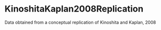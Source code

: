 # KinoshitaKaplan2008Replication
Data obtained from a conceptual replication of Kinoshita and Kaplan, 2008
